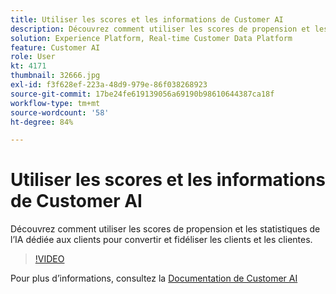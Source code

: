 ```yaml
---
title: Utiliser les scores et les informations de Customer AI
description: Découvrez comment utiliser les scores de propension et les statistiques de l’IA dédiée aux clients pour convertir et fidéliser les clients et les clientes.
solution: Experience Platform, Real-time Customer Data Platform
feature: Customer AI
role: User
kt: 4171
thumbnail: 32666.jpg
exl-id: f3f628ef-223a-48d9-979e-86f038268923
source-git-commit: 17be24fe619139056a69190b98610644387ca18f
workflow-type: tm+mt
source-wordcount: '58'
ht-degree: 84%

---
```


# Utiliser les scores et les informations de Customer AI

Découvrez comment utiliser les scores de propension et les statistiques de l’IA dédiée aux clients pour convertir et fidéliser les clients et les clientes.

>[!VIDEO](https://video.tv.adobe.com/v/32666?quality=12&learn=on)

Pour plus d’informations, consultez la [Documentation de Customer AI](https://experienceleague.adobe.com/docs/experience-platform/intelligent-services/customer-ai/overview.html?lang=fr)
